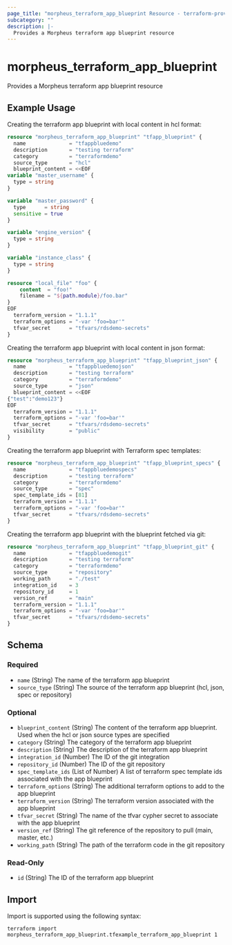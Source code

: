 ```yaml
---
page_title: "morpheus_terraform_app_blueprint Resource - terraform-provider-morpheus"
subcategory: ""
description: |-
  Provides a Morpheus terraform app blueprint resource
---
```


# morpheus_terraform_app_blueprint

Provides a Morpheus terraform app blueprint resource

## Example Usage

Creating the terraform app blueprint with local content in hcl format:

```terraform
resource "morpheus_terraform_app_blueprint" "tfapp_blueprint" {
  name              = "tfappbluedemo"
  description       = "testing terraform"
  category          = "terraformdemo"
  source_type       = "hcl"
  blueprint_content = <<EOF
variable "master_username" {
  type = string
}

variable "master_password" {
  type      = string
  sensitive = true
}

variable "engine_version" {
  type = string
}

variable "instance_class" {
  type = string
}

resource "local_file" "foo" {
    content  = "foo!"
    filename = "${path.module}/foo.bar"
}
EOF
  terraform_version = "1.1.1"
  terraform_options = "-var 'foo=bar'"
  tfvar_secret      = "tfvars/rdsdemo-secrets"
}
```

Creating the terraform app blueprint with local content in json format:

```terraform
resource "morpheus_terraform_app_blueprint" "tfapp_blueprint_json" {
  name              = "tfappbluedemojson"
  description       = "testing terraform"
  category          = "terraformdemo"
  source_type       = "json"
  blueprint_content = <<EOF
{"test":"demo123"}
EOF
  terraform_version = "1.1.1"
  terraform_options = "-var 'foo=bar'"
  tfvar_secret      = "tfvars/rdsdemo-secrets"
  visibility        = "public"
}
```

Creating the terraform app blueprint with Terraform spec templates:

```terraform
resource "morpheus_terraform_app_blueprint" "tfapp_blueprint_specs" {
  name              = "tfappbluedemospecs"
  description       = "testing terraform"
  category          = "terraformdemo"
  source_type       = "spec"
  spec_template_ids = [81]
  terraform_version = "1.1.1"
  terraform_options = "-var 'foo=bar'"
  tfvar_secret      = "tfvars/rdsdemo-secrets"
}
```

Creating the terraform app blueprint with the blueprint fetched via git:

```terraform
resource "morpheus_terraform_app_blueprint" "tfapp_blueprint_git" {
  name              = "tfappbluedemogit"
  description       = "testing terraform"
  category          = "terraformdemo"
  source_type       = "repository"
  working_path      = "./test"
  integration_id    = 3
  repository_id     = 1
  version_ref       = "main"
  terraform_version = "1.1.1"
  terraform_options = "-var 'foo=bar'"
  tfvar_secret      = "tfvars/rdsdemo-secrets"
}
```

<!-- schema generated by tfplugindocs -->
## Schema

### Required

- `name` (String) The name of the terraform app blueprint
- `source_type` (String) The source of the terraform app blueprint (hcl, json, spec or repository)

### Optional

- `blueprint_content` (String) The content of the terraform app blueprint. Used when the hcl or json source types are specified
- `category` (String) The category of the terraform app blueprint
- `description` (String) The description of the terraform app blueprint
- `integration_id` (Number) The ID of the git integration
- `repository_id` (Number) The ID of the git repository
- `spec_template_ids` (List of Number) A list of terraform spec template ids associated with the app blueprint
- `terraform_options` (String) The additional terraform options to add to the app blueprint
- `terraform_version` (String) The terraform version associated with the app blueprint
- `tfvar_secret` (String) The name of the tfvar cypher secret to associate with the app blueprint
- `version_ref` (String) The git reference of the repository to pull (main, master, etc.)
- `working_path` (String) The path of the terraform code in the git repository

### Read-Only

- `id` (String) The ID of the terraform app blueprint

## Import

Import is supported using the following syntax:

```shell
terraform import morpheus_terraform_app_blueprint.tfexample_terraform_app_blueprint 1
```
